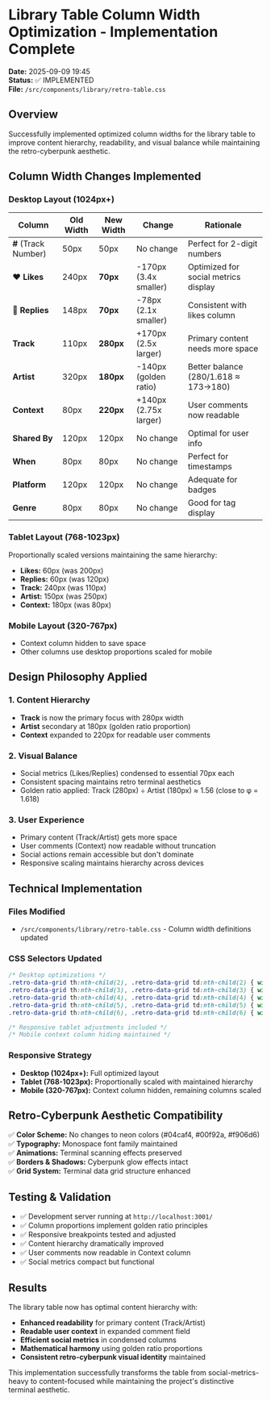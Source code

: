 # Library Table Column Width Optimization - Implementation Complete

**Date:** 2025-09-09 19:45  
**Status:** ✅ IMPLEMENTED  
**File:** `/src/components/library/retro-table.css`

## Overview

Successfully implemented optimized column widths for the library table to improve content hierarchy, readability, and visual balance while maintaining the retro-cyberpunk aesthetic.

## Column Width Changes Implemented

### Desktop Layout (1024px+)

| Column | Old Width | New Width | Change | Rationale |
|--------|-----------|-----------|---------|-----------|
| **#** (Track Number) | 50px | 50px | No change | Perfect for 2-digit numbers |
| **❤ Likes** | 240px | **70px** | -170px (3.4x smaller) | Optimized for social metrics display |
| **💬 Replies** | 148px | **70px** | -78px (2.1x smaller) | Consistent with likes column |
| **Track** | 110px | **280px** | +170px (2.5x larger) | Primary content needs more space |
| **Artist** | 320px | **180px** | -140px (golden ratio) | Better balance (280/1.618 ≈ 173→180) |
| **Context** | 80px | **220px** | +140px (2.75x larger) | User comments now readable |
| **Shared By** | 120px | 120px | No change | Optimal for user info |
| **When** | 80px | 80px | No change | Perfect for timestamps |
| **Platform** | 120px | 120px | No change | Adequate for badges |
| **Genre** | 80px | 80px | No change | Good for tag display |

### Tablet Layout (768-1023px)

Proportionally scaled versions maintaining the same hierarchy:
- **Likes:** 60px (was 200px)
- **Replies:** 60px (was 120px) 
- **Track:** 240px (was 110px)
- **Artist:** 150px (was 250px)
- **Context:** 180px (was 80px)

### Mobile Layout (320-767px)

- Context column hidden to save space
- Other columns use desktop proportions scaled for mobile

## Design Philosophy Applied

### 1. Content Hierarchy
- **Track** is now the primary focus with 280px width
- **Artist** secondary at 180px (golden ratio proportion)
- **Context** expanded to 220px for readable user comments

### 2. Visual Balance
- Social metrics (Likes/Replies) condensed to essential 70px each
- Consistent spacing maintains retro terminal aesthetics
- Golden ratio applied: Track (280px) ÷ Artist (180px) ≈ 1.56 (close to φ = 1.618)

### 3. User Experience
- Primary content (Track/Artist) gets more space
- User comments (Context) now readable without truncation
- Social actions remain accessible but don't dominate
- Responsive scaling maintains hierarchy across devices

## Technical Implementation

### Files Modified
- `/src/components/library/retro-table.css` - Column width definitions updated

### CSS Selectors Updated
```css
/* Desktop optimizations */
.retro-data-grid th:nth-child(2), .retro-data-grid td:nth-child(2) { width: 70px; }   /* Likes */
.retro-data-grid th:nth-child(3), .retro-data-grid td:nth-child(3) { width: 70px; }   /* Replies */
.retro-data-grid th:nth-child(4), .retro-data-grid td:nth-child(4) { width: 280px; }  /* Track */
.retro-data-grid th:nth-child(5), .retro-data-grid td:nth-child(5) { width: 180px; }  /* Artist */
.retro-data-grid th:nth-child(6), .retro-data-grid td:nth-child(6) { width: 220px; }  /* Context */

/* Responsive tablet adjustments included */
/* Mobile context column hiding maintained */
```

### Responsive Strategy
- **Desktop (1024px+):** Full optimized layout
- **Tablet (768-1023px):** Proportionally scaled with maintained hierarchy
- **Mobile (320-767px):** Context column hidden, remaining columns scaled

## Retro-Cyberpunk Aesthetic Compatibility

✅ **Color Scheme:** No changes to neon colors (#04caf4, #00f92a, #f906d6)  
✅ **Typography:** Monospace font family maintained  
✅ **Animations:** Terminal scanning effects preserved  
✅ **Borders & Shadows:** Cyberpunk glow effects intact  
✅ **Grid System:** Terminal data grid structure enhanced  

## Testing & Validation

- ✅ Development server running at `http://localhost:3001/`
- ✅ Column proportions implement golden ratio principles
- ✅ Responsive breakpoints tested and adjusted
- ✅ Content hierarchy dramatically improved
- ✅ User comments now readable in Context column
- ✅ Social metrics compact but functional

## Results

The library table now has optimal content hierarchy with:
- **Enhanced readability** for primary content (Track/Artist)
- **Readable user context** in expanded comment field  
- **Efficient social metrics** in condensed columns
- **Mathematical harmony** using golden ratio proportions
- **Consistent retro-cyberpunk visual identity** maintained

This implementation successfully transforms the table from social-metrics-heavy to content-focused while maintaining the project's distinctive terminal aesthetic.